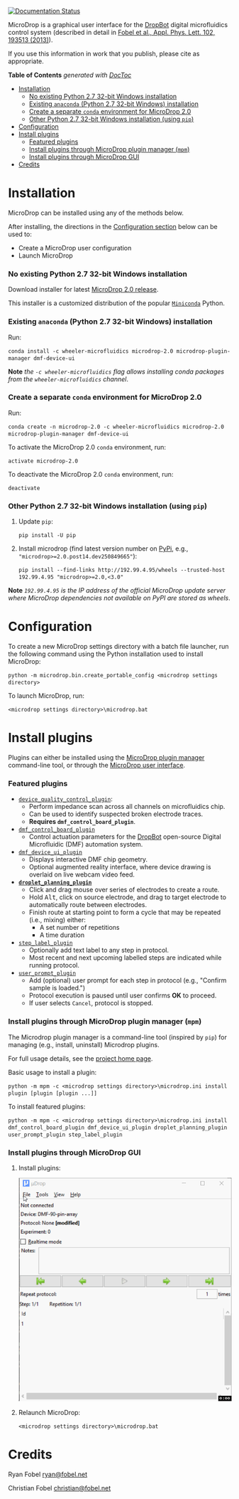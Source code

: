 [![Documentation Status](https://readthedocs.org/projects/microdrop/badge/?version=dev)](http://microdrop.readthedocs.io/en/dev/?badge=dev)

MicroDrop is a graphical user interface for the [DropBot][1] digital
microfluidics control system (described in detail in [Fobel et al., Appl. Phys.
Lett. 102, 193513 (2013)][2]).

If you use this information in work that you publish, please cite as
appropriate.

<!-- START doctoc generated TOC please keep comment here to allow auto update -->
<!-- DON'T EDIT THIS SECTION, INSTEAD RE-RUN doctoc TO UPDATE -->
**Table of Contents**  *generated with [DocToc](https://github.com/thlorenz/doctoc)*

- [Installation](#installation)
    - [No existing Python 2.7 32-bit Windows installation](#no-existing-python-27-32-bit-windows-installation)
    - [Existing `anaconda` (Python 2.7 32-bit Windows) installation](#existing-anaconda-python-27-32-bit-windows-installation)
    - [Create a separate `conda` environment for MicroDrop 2.0](#create-a-separate-conda-environment-for-microdrop-20)
    - [Other Python 2.7 32-bit Windows installation (using `pip`)](#other-python-27-32-bit-windows-installation-using-pip)
- [Configuration](#configuration)
- [Install plugins](#install-plugins)
    - [Featured plugins](#featured-plugins)
    - [Install plugins through MicroDrop plugin manager (`mpm`)](#install-plugins-through-microdrop-plugin-manager-mpm)
    - [Install plugins through MicroDrop GUI](#install-plugins-through-microdrop-gui)
- [Credits](#credits)

<!-- END doctoc generated TOC please keep comment here to allow auto update -->

# Installation #

MicroDrop can be installed using any of the methods below.

After installing, the directions in the [Configuration section](#configuration)
below can be used to:

 - Create a MicroDrop user configuration
 - Launch MicroDrop

### No existing Python 2.7 32-bit Windows installation ###

Download installer for latest [MicroDrop 2.0 release][4].

This installer is a customized distribution of the popular [`Miniconda`][5]
Python.


### Existing `anaconda` (Python 2.7 32-bit Windows) installation ###

Run:

    conda install -c wheeler-microfluidics microdrop-2.0 microdrop-plugin-manager dmf-device-ui

**Note** *the `-c wheeler-microfluidics` flag allows installing conda packages
from  the `wheeler-microfluidics` channel*.


### Create a separate `conda` environment for MicroDrop 2.0 ###

Run:

    conda create -n microdrop-2.0 -c wheeler-microfluidics microdrop-2.0 microdrop-plugin-manager dmf-device-ui

To activate the MicroDrop 2.0 `conda` environment, run:

    activate microdrop-2.0

To deactivate the MicroDrop 2.0 `conda` environment, run:

    deactivate


### Other Python 2.7 32-bit Windows installation (using `pip`) ###

 1. Update `pip`:

        pip install -U pip

 2. Install microdrop (find latest version number on [PyPi][3], e.g.,
    `"microdrop>=2.0.post14.dev250849665"`):

        pip install --find-links http://192.99.4.95/wheels --trusted-host 192.99.4.95 "microdrop>=2.0,<3.0"

**Note** *`192.99.4.95` is the IP address of the official MicroDrop update
server where MicroDrop dependencies not available on PyPI are stored as
wheels*.


# Configuration #

To create a new MicroDrop settings directory with a batch file launcher, run
the following command using the Python installation used to install MicroDrop:

    python -m microdrop.bin.create_portable_config <microdrop settings directory>

To launch MicroDrop, run:

    <microdrop settings directory>\microdrop.bat


# Install plugins #

Plugins can either be installed using the [MicroDrop plugin
manager](#install-plugins-through-microdrop-plugin-manager-mpm) command-line
tool, or through the [MicroDrop user
interface](#install-plugins-through-microdrop-gui).

### Featured plugins ###

 - [`device_quality_control_plugin`][6]:
     * Perform impedance scan across all channels on microfluidics chip.
     * Can be used to identify suspected broken electrode traces.
     * **Requires `dmf_control_board_plugin`**.
 - [`dmf_control_board_plugin`][7]
     * Control actuation parameters for the [DropBot][12] open-source Digital
       Microfluidic (DMF) automation system.
 - [`dmf_device_ui_plugin`][8]
     * Displays interactive DMF chip geometry.
     * Optional augmented reality interface, where device drawing is overlaid
       on live webcam video feed.
 - [**`droplet_planning_plugin`**][13]
     * Click and drag mouse over series of electrodes to create a route.
     * Hold <kbd>Alt</kbd>, click on source electrode, and drag to target
       electrode to automatically route between electrodes.
     * Finish route at starting point to form a cycle that may be repeated
       (i.e., mixing) either:
         - A set number of repetitions
         - A time duration
 - [`step_label_plugin`][10]
     * Optionally add text label to any step in protocol.
     * Most recent and next upcoming labelled steps are indicated while running
       protocol.
 - [`user_prompt_plugin`][11]
     * Add (optional) user prompt for each step in protocol (e.g., "Confirm
       sample is loaded.")
     * Protocol execution is paused until user confirms **OK** to proceed.
     * If user selects `Cancel`, protocol is stopped.

### Install plugins through MicroDrop plugin manager (`mpm`) ###

The Microdrop plugin manager is a command-line tool (inspired by `pip`) for
managing (e.g., install, uninstall) Microdrop plugins.

For full usage details, see the [project home page][14].

Basic usage to install a plugin:

    python -m mpm -c <microdrop settings directory>\microdrop.ini install plugin [plugin [plugin ...]]

To install featured plugins:

    python -m mpm -c <microdrop settings directory>\microdrop.ini install dmf_control_board_plugin dmf_device_ui_plugin droplet_planning_plugin user_prompt_plugin step_label_plugin

### Install plugins through MicroDrop GUI ###

 1. Install plugins:

     ![Install MicroDrop plugins][install-plugins]

 2. Relaunch MicroDrop:

        <microdrop settings directory>\microdrop.bat


[1]: http://microfluidics.utoronto.ca/microdrop
[2]: http://dx.doi.org/10.1063/1.4807118
[3]: https://pypi.python.org/pypi/microdrop
[4]: https://github.com/wheeler-microfluidics/microdrop/releases/latest
[5]: http://conda.pydata.org/miniconda.html
[6]: https://github.com/wheeler-microfluidics/device-quality-control-plugin
[7]: https://github.com/wheeler-microfluidics/dmf_control_board_plugin
[8]: https://github.com/wheeler-microfluidics/dmf_device_ui_plugin
[9]: https://github.com/wheeler-microfluidics/metadata_plugin
[10]: https://github.com/wheeler-microfluidics/step_label_plugin
[11]: https://github.com/wheeler-microfluidics/user_prompt_plugin
[12]: http://microfluidics.utoronto.ca/dropbot/
[13]: https://github.com/wheeler-microfluidics/droplet-planning-plugin
[14]: https://github.com/wheeler-microfluidics/mpm

[install-plugins]: microdrop/static/images/plugins-install.gif


Credits
=======

Ryan Fobel <ryan@fobel.net>

Christian Fobel <christian@fobel.net>

